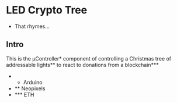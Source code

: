 # LED Crypto Tree

* That rhymes...


## Intro

This is the µController* component of controlling a Christmas tree of addressable lights** to react to donations from a blockchain***

*  * Arduino
*  ** Neopixels
*  *** ETH
